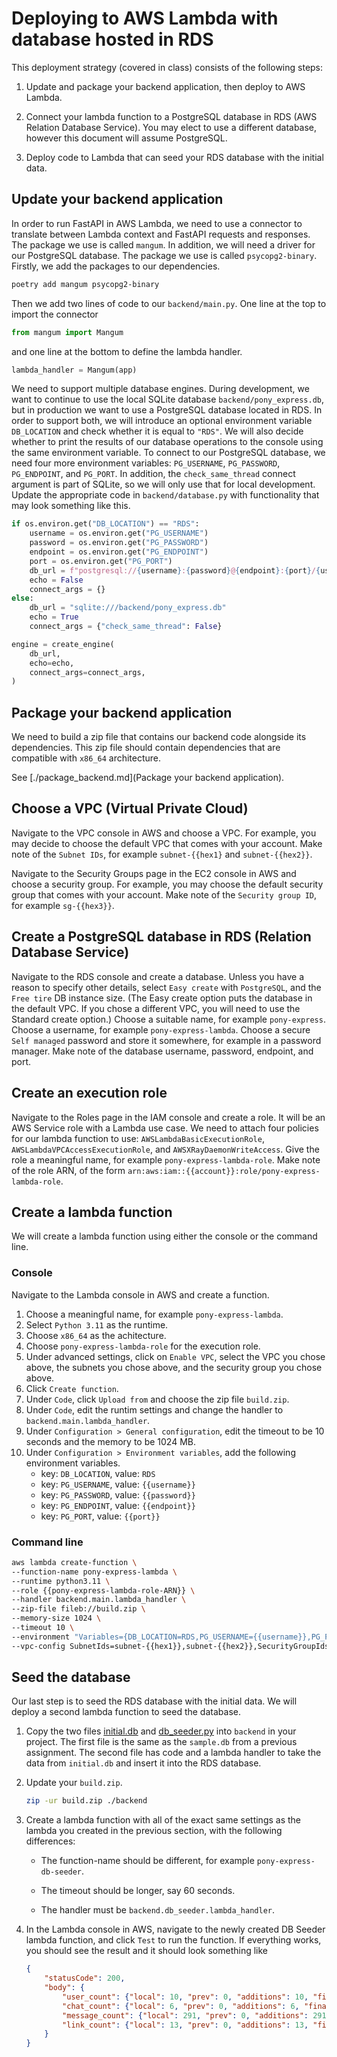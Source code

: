 # Deploying to AWS Lambda with database hosted in RDS

This deployment strategy (covered in class) consists of the following steps:

1. Update and package your backend application, then deploy to AWS Lambda.

2. Connect your lambda function to a PostgreSQL database in RDS (AWS Relation Database
   Service). You may elect to use a different database, however this document will assume
   PostgreSQL.

3. Deploy code to Lambda that can seed your RDS database with the initial data.

## Update your backend application

In order to run FastAPI in AWS Lambda, we need to use a connector to translate between
Lambda context and FastAPI requests and responses. The package we use is called `mangum`.
In addition, we will need a driver for our PostgreSQL database. The package we use is
called `psycopg2-binary`. Firstly, we add the packages to our dependencies.

```bash
poetry add mangum psycopg2-binary
```

Then we add two lines of code to our `backend/main.py`. One line at the top to import the
connector

```python
from mangum import Mangum
```

and one line at the bottom to define the lambda handler.

```python
lambda_handler = Mangum(app)
```

We need to support multiple database engines. During development, we want to continue to
use the local SQLite database `backend/pony_express.db`, but in production we want to use
a PostgreSQL database located in RDS. In order to support both, we will introduce an
optional environment variable `DB_LOCATION` and check whether it is equal to `"RDS"`. We
will also decide whether to print the results of our database operations to the console
using the same environment variable. To connect to our PostgreSQL database, we need four
more environment variables: `PG_USERNAME`, `PG_PASSWORD`, `PG_ENDPOINT`, and `PG_PORT`.
In addition, the `check_same_thread` connect argument is part of SQLite, so we will only
use that for local development. Update the appropriate code in `backend/database.py` with
functionality that may look something like this.

```python
if os.environ.get("DB_LOCATION") == "RDS":
    username = os.environ.get("PG_USERNAME")
    password = os.environ.get("PG_PASSWORD")
    endpoint = os.environ.get("PG_ENDPOINT")
    port = os.environ.get("PG_PORT")
    db_url = f"postgresql://{username}:{password}@{endpoint}:{port}/{username}"
    echo = False
    connect_args = {}
else:
    db_url = "sqlite:///backend/pony_express.db"
    echo = True
    connect_args = {"check_same_thread": False}

engine = create_engine(
    db_url,
    echo=echo,
    connect_args=connect_args,
)
```

## Package your backend application

We need to build a zip file that contains our backend code alongside its dependencies.
This zip file should contain dependencies that are compatible with `x86_64` architecture.

See [./package_backend.md](Package your backend application).

## Choose a VPC (Virtual Private Cloud)

Navigate to the VPC console in AWS and choose a VPC. For example, you may decide to choose
the default VPC that comes with your account. Make note of the `Subnet IDs`, for example
`subnet-{{hex1}` and `subnet-{{hex2}}`.

Navigate to the Security Groups page in the EC2 console in AWS and choose a security
group. For example, you may choose the default security group that comes with your
account. Make note of the `Security group ID`, for example `sg-{{hex3}}`.

## Create a PostgreSQL database in RDS (Relation Database Service)

Navigate to the RDS console and create a database. Unless you have a reason to specify
other details, select `Easy create` with `PostgreSQL`, and the `Free tire` DB instance
size. (The Easy create option puts the database in the default VPC. If you chose a
different VPC, you will need to use the Standard create option.) Choose a suitable name,
for example `pony-express`. Choose a username, for example `pony-express-lambda`. Choose a secure
`Self managed` password and store it somewhere, for example in a password manager. Make
note of the database username, password, endpoint, and port.

## Create an execution role

Navigate to the Roles page in the IAM console and create a role. It will be an AWS Service
role with a Lambda use case. We need to attach four policies for our lambda function to
use: `AWSLambdaBasicExecutionRole`, `AWSLambdaVPCAccessExecutionRole`, and
`AWSXRayDaemonWriteAccess`. Give the role a meaningful name, for example
`pony-express-lambda-role`. Make note of the role ARN, of the form
`arn:aws:iam::{{account}}:role/pony-express-lambda-role`.

## Create a lambda function

We will create a lambda function using either the console or the command line.

### Console

Navigate to the Lambda console in AWS and create a function.
1. Choose a meaningful name, for example `pony-express-lambda`.
2. Select `Python 3.11` as the runtime.
3. Choose `x86_64` as the achitecture.
4. Choose `pony-express-lambda-role` for the execution role.
5. Under advanced settings, click on `Enable VPC`, select the VPC you chose above, the
   subnets you chose above, and the security group you chose above.
6. Click `Create function`.
7. Under `Code`, click `Upload from` and choose the zip file `build.zip`.
8. Under `Code`, edit the runtim settings and change the handler to
   `backend.main.lambda_handler`.
9. Under `Configuration > General configuration`, edit the timeout to be 10 seconds and
   the memory to be 1024 MB.
10. Under `Configuration > Environment variables`, add the following environment variables.
    - key: `DB_LOCATION`, value: `RDS`
    - key: `PG_USERNAME`, value: `{{username}}`
    - key: `PG_PASSWORD`, value: `{{password}}`
    - key: `PG_ENDPOINT`, value: `{{endpoint}}`
    - key: `PG_PORT`, value: `{{port}}`


### Command line

```bash
aws lambda create-function \
--function-name pony-express-lambda \
--runtime python3.11 \
--role {{pony-express-lambda-role-ARN}} \
--handler backend.main.lambda_handler \
--zip-file fileb://build.zip \
--memory-size 1024 \
--timeout 10 \
--environment "Variables={DB_LOCATION=RDS,PG_USERNAME={{username}},PG_PASSWORD={{password}},PG_ENDOINT={{endpoint}},PG_PORT={{port}}}" \
--vpc-config SubnetIds=subnet-{{hex1}},subnet-{{hex2}},SecurityGroupIds=sg-{{hex3}} \
```

## Seed the database

Our last step is to seed the RDS database with the initial data. We will deploy a second
lambda function to seed the database.

1. Copy the two files [initial.db](./initial.db) and [db_seeder.py](./db_seeder.py) into
   `backend` in your project. The first file is the same as the `sample.db` from a
   previous assignment. The second file has code and a lambda handler to take the data
   from `initial.db` and insert it into the RDS database.

2. Update your `build.zip`.
    ```bash
    zip -ur build.zip ./backend
    ```

3. Create a lambda function with all of the exact same settings as the lambda you created
   in the previous section, with the following differences:

    - The function-name should be different, for example `pony-express-db-seeder`.

    - The timeout should be longer, say 60 seconds.

    - The handler must be `backend.db_seeder.lambda_handler`.

4. In the Lambda console in AWS, navigate to the newly created DB Seeder lambda function,
   and click `Test` to run the function. If everything works, you should see the result
   and it should look something like
    ```json
    {
        "statusCode": 200,
        "body": {
            "user_count": {"local": 10, "prev": 0, "additions": 10, "final": 10},
            "chat_count": {"local": 6, "prev": 0, "additions": 6, "final": 6},
            "message_count": {"local": 291, "prev": 0, "additions": 291, "final": 291},
            "link_count": {"local": 13, "prev": 0, "additions": 13, "final": 13}
        }
    }
    ```


